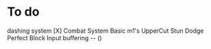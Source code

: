 # To do
dashing system [X]
Combat System
    Basic m1's
    UpperCut
    Stun
    Dodge
    Perfect Block
    Input buffering -- ()